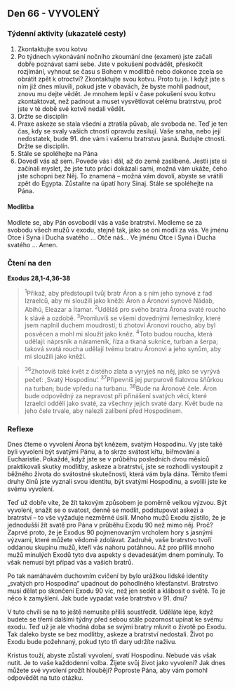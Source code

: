 ## Den 66 - VYVOLENÝ

### Týdenní aktivity (ukazatelé cesty)

1. Zkontaktujte svou kotvu
1. Po týdnech vykonávání nočního zkoumání dne (examen) jste začali dobře poznávat sami sebe. Jste v pokušení podvádět, přeskočit rozjímání, vyhnout se času s Bohem v modlitbě nebo dokonce zcela se obrátit zpět k otroctví? Zkontaktujte svou kotvu. Proto tu je. I když jste s ním již dnes mluvili, pokud jste v obavách, že byste mohli padnout, znovu mu dejte vědět. Je mnohem lepší v čase pokušení svou kotvu zkontaktovat, než padnout a muset vysvětlovat celému bratrstvu, proč jste v té době své kotvě nedali vědět.
1. Držte se disciplín
1. Praxe askeze se stala všední a ztratila půvab, ale svoboda ne. Teď je ten čas, kdy se svaly vašich ctností opravdu zesilují. Vaše snaha, nebo její nedostatek, bude 91. dne vám i vašemu bratrstvu jasná. Budujte ctnosti. Držte se disciplín.
1. Stále se spoléhejte na Pána
1. Dovedl vás až sem. Povede vás i dál, až do země zaslíbené. Jestli jste si začínali myslet, že jste tuto práci dokázali sami, možná vám ukáže, čeho jste schopni bez Něj. To znamená – možná vám dovolí, abyste se vrátili zpět do Egypta. Zůstaňte na úpatí hory Sinaj. Stále se spoléhejte na Pána.

#### Modlitba

Modlete se, aby Pán osvobodil vás a vaše bratrství.
Modleme se za svobodu všech mužů v exodu, stejně tak, jako se oni modlí za vás.
Ve jménu Otce i Syna i Ducha svatého … Otče náš… Ve jménu Otce i Syna i Ducha svatého … Amen.

### Čtení na den

**Exodus 28,1-4,36-38**

> <sup>1</sup>Přikaž, aby předstoupil tvůj bratr Áron a s ním jeho synové z řad Izraelců, aby mi sloužili jako kněží: Áron a Áronovi synové Nádab, Abíhú, Eleazar a Ítamar.
> <sup>2</sup>Uděláš pro svého bratra Árona svaté roucho k slávě a ozdobě.
> <sup>3</sup>Promluvíš se všemi dovednými řemeslníky, které jsem naplnil duchem moudrosti; ti zhotoví Áronovi roucho, aby byl posvěcen a mohl mi sloužit jako kněz.
> <sup>4</sup>Toto budou roucha, která udělají: náprsník a nárameník, říza a tkaná suknice, turban a šerpa; taková svatá roucha udělají tvému bratru Áronovi a jeho synům, aby mi sloužili jako kněží.

> <sup>36</sup>Zhotovíš také květ z čistého zlata a vyryješ na něj, jako se vyrývá pečeť: ,Svatý Hospodinu‘.
> <sup>37</sup>Připevníš jej purpurově fialovou šňůrkou na turban; bude vpředu na turbanu.
> <sup>38</sup>Bude na Áronově čele. Áron bude odpovědný za nepravost při přinášení svatých věcí, které Izraelci oddělí jako svaté, za všechny jejich svaté dary. Květ bude na jeho čele trvale, aby nalezli zalíbení před Hospodinem.

### Reflexe

Dnes čteme o vyvolení Árona být knězem, svatým Hospodinu. Vy jste také byli vyvoleni být svatými Pánu, a to skrze
svátost křtu, biřmování a Eucharistie. Pokaždé, když jste se v průběhu posledních dvou měsíců praktikovali skutky
modlitby, askeze a bratrství, jste se rozhodli vystoupit z běžného života do svátostné skutečnosti, která vám byla dána.
Těmito třemi druhy činů jste vyznali svou identitu, být svatými Hospodinu, a svolili jste ke svému vyvolení.

Teď už dobře víte, že žít takovým způsobem je poměrně velkou výzvou. Být vyvoleni, snažit se o svatost, denně se
modlit, podstupovat askezi a bratrství – to vše vyžaduje nezměrné úsilí. Mnoho mužů Exodu zjistilo, že je jednodušší
žít svatě pro Pána v průběhu Exodu 90 než mimo něj. Proč? Zaprvé proto, že je Exodus 90 pojmenovaným vrcholem
hory s jasnými výzvami, které můžete vědomě zdolávat. Zadruhé, vaše bratrstvo tvoří oddanou skupinu mužů, kteří vás
nahoru potáhnou. Až pro příliš mnoho mužů minulých Exodů tyto dva aspekty s devadesátým dnem pominuly. To však
nemusí být případ vás a vašich bratrů.

Po tak namáhavém duchovním cvičení by bylo urážkou lidské identity „svatých pro Hospodina“ upadnout do
pohodlného křesťanství. Bratrstvo musí dělat po skončení Exodu 90 víc, než jen sedět a klábosit o světě. To je něco
k zamyšlení. Jak bude vypadat vaše bratrstvo v 91. dnu?

V tuto chvíli se na to ještě nemusíte příliš soustředit. Uděláte lépe, když budete se třemi dalšími týdny před sebou stále
pozornost upínat ke svému exodu. Teď už je ale vhodná doba se svými bratry mluvit o životě po Exodu. Tak daleko
byste se bez modlitby, askeze a bratrství nedostali. Život po Exodu bude požehnaný, pokud tyto tři dary udržíte naživu.

Kristus touží, abyste zůstali vyvolení, svatí Hospodinu. Nebude vás však nutit. Je to vaše každodenní volba. Žijete svůj
život jako vyvolení? Jak dnes můžete své vyvolení prožít hlouběji? Poproste Pána, aby vám pomohl odpovědět na tuto
otázku.
